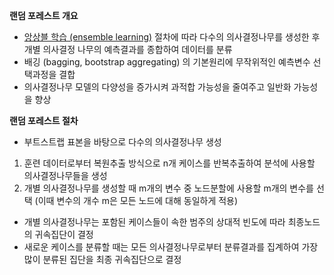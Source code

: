 ****랜덤 포레스트 개요****

- [앙상블 학습 (ensemble learning)](https://github.com/krrrr-b/ensemble-learning) 절차에 따라 다수의 의사결정나무를 생성한 후 개별 의사결정 나무의 예측결과를 종합하여 데이터를 분류
- 배깅 (bagging, bootstrap aggregating) 의 기본원리에 무작위적인 예측변수 선택과정을 결합
- 의사결정나무 모델의 다양성을 증가시켜 과적합 가능성을 줄여주고 일반화 가능성을 향상

****랜덤 포레스트 절차****

- 부트스트랩 표본을 바탕으로 다수의 의사결정나무 생성
1. 훈련 데이터로부터 복원추출 방식으로 n개 케이스를 반복추출하여 분석에 사용할 의사결정나무들을 생성
2. 개별 의사결정나무를 생성할 때 m개의 변수 중 노드분할에 사용할 m개의 변수를 선택 (이때 변수의 개수 m은 모든 노드에 대해 동일하게 적용)
- 개별 의사결정나무는 포함된 케이스들이 속한 범주의 상대적 빈도에 따라 최종노드의 귀속집단이 결정
- 새로운 케이스를 분류할 때는 모든 의사결정나무로부터 분류결과를 집계하여 가장 많이 분류된 집단을 최종 귀속집단으로 결정

